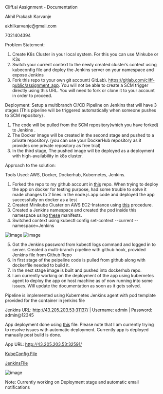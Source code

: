 Cliff.ai Assignment - Documentation

Akhil Prakash Karvanje

akhilkarvanje@gmail.com

7021404394

Problem Statement: 
1.	Create K8s Cluster in your local system. For this you can use Minkube or K3s
2.	Switch your current context to the newly created cluster’s context using kubeconfig file and deploy the Jenkins server on your namespace and expose Jenkins
3.	Fork this repo to your own git account( GitLab). https://gitlab.com/cliff-public/assignment_app. You will not be able to create a SCM trigger directly using this URL. You will need to fork or clone it to your account in order to proceed.

Deployment:
Setup a multibranch CI/CD Pipeline on Jenkins that will have 3 stages (This pipeline will be triggered automatically when someone pushes to SCM repository) .
1. The code will be pulled from the SCM repository(which you have forked) to Jenkins .
2. The Docker image will be created in the second stage and pushed to a private repository. (you can use your DockerHub repository as it provides one private repository as free trial)
3. In the third stage, The pushed image will be deployed as a deployment with high-availability in k8s cluster.


Approach to the solution:

Tools Used: AWS, Docker, Dockerhub,  Kubernetes, Jenkins.

1.	Forked the repo to my github account in [this](https://github.com/rookie1025/app.git) repo. When trying to deploy the app on docker for testing purpose, had some trouble to solve it made changes to 2 lines in the node.js app code  and deployed the app successfully on docker as a test
2.	Created Minikube Cluster on AWS EC2-Instance using [this](https://github.com/rookie1025/How_to_minikube_aws_ec2_install.git) procedure.
3.	Created a Jenkins namespace and created the pod inside this namespace using [these](https://github.com/rookie1025/Cliff_Assignment_Documentation.git) manifests.
4.	Switched context using kubectl config set-context --current --namespace=Jenkins

![image](https://user-images.githubusercontent.com/22639401/191261224-abde7610-889d-4f67-9e8e-a6f1d4057483.png)
![image](https://user-images.githubusercontent.com/22639401/191261257-bc4b8c58-fba5-440d-ba6d-233a72b947a4.png)

 

5.	Got the Jenkins password from kubectl logs command and logged in to server. Created a multi-branch pipeline with github hook, provided Jenkins file from Github Repo 
6.	In first stage of the peipeline code is pulled from github along with dockerfile needed to build it.
7.	In the next stage image is built and pushed into dockerhub repo.
8.	I am currently working on the deployment of the app using kubernetes agent to deploy the app on host machine as of now running into some issues. Will update the documentation as soon as it gets solved.

Pipeline is implemented using Kubernetes Jenkins agent with pod template provided for the container in jenkins file

Jenkins URL: http://43.205.203.53:31137/ | Username: admin | Password: admin@12345

App deployment done using [this](https://github.com/rookie1025/deployment.git) file. Please note that I am currently trying to resolve issues with automatic deployment. Currently app is deployed manually post build is done.

App URL: http://43.205.203.53:32591/

[KubeConfig File](https://github.com/rookie1025/Cliff_Assignment_Documentation/blob/main/kube%20config%20file) 

[JenkinsFIle](https://github.com/rookie1025/app/blob/main/JenkinsFile)

![image](https://user-images.githubusercontent.com/22639401/191565529-41b39083-1cf4-4ba2-9681-0e36c81b7e9f.png)

Note: Currently working on Deployment stage and automatic email notifications
